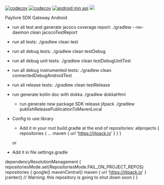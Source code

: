 [![codecov](https://codecov.io/gh/neijrdev/sdk-gateway-android/branch/master/graph/badge.svg)](https://codecov.io/gh/neijrdev/sdk-gateway-android)
[![codecov](https://codecov.io/gh/paylivre/sdk-gateway-android/branch/develop/graph/badge.svg)](https://codecov.io/gh/paylivre/sdk-gateway-android)
[![android min api](https://img.shields.io/badge/Android_API->=21-66c718.svg)](https://github.com/neijrdev/sdk-gateway-android/releases)
[![](https://jitpack.io/v/neijrdev/sdk-gateway-android.svg)](https://jitpack.io/#neijrdev/sdk-gateway-android)

Paylivre SDK Gateway Android

- run all test and generate jacoco coverage report:
  ./gradlew --no-daemon clean jacocoTestReport

- run all tests:
  ./gradlew clean test

- run all debug tests:
  ./gradlew clean testDebug

- run all debug unit tests:
  ./gradlew clean testDebugUnitTest

- run all debug instrumented tests:
  ./gradlew clean connectedDebugAndroidTest

- run all release tests:
  ./gradlew clean testRelease

- run generate kotlin doc with dokka
  ./gradlew dokkaHtml

  - run generate new package SDK release jitpack
    ./gradlew publishReleasePublicationToMavenLocal

- Config to use library

  - Add it in your root build.gradle at the end of repositories:
    allprojects {
    repositories {
    ...
    maven { url 'https://jitpack.io' }
    }
    }

  or

* Add it in file settings.gradle

dependencyResolutionManagement {
repositoriesMode.set(RepositoriesMode.FAIL_ON_PROJECT_REPOS)
repositories {
google()
mavenCentral()
maven { url 'https://jitpack.io' }
jcenter() // Warning: this repository is going to shut down soon
}
}
